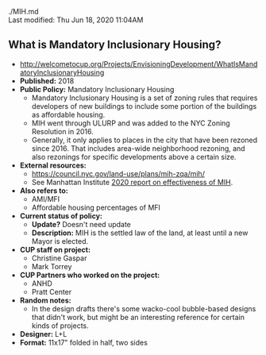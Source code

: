 ./MIH.md  
Last modified: Thu Jun 18, 2020  11:04AM
  

## What is Mandatory Inclusionary Housing?
* http://welcometocup.org/Projects/EnvisioningDevelopment/WhatIsMandatoryInclusionaryHousing
* **Published:** 2018
* **Public Policy:** Mandatory Inclusionary Housing
	* Mandatory Inclusionary Housing is a set of zoning rules that requires developers of new buildings to include some portion of the buildings as affordable housing.
	* MIH went through ULURP and was added to the NYC Zoning Resolution in 2016.
	* Generally, it only applies to places in the city that have been rezoned since 2016. That includes area-wide neighborhood rezoning, and also rezonings for specific developments above a certain size.
* **External resources:** 
	* https://council.nyc.gov/land-use/plans/mih-zqa/mih/
	* See Manhattan Institute [2020 report on effectiveness of MIH](./deblasios-mandatory-inclusionary-housing-program.pdf).
* **Also refers to:**
	* AMI/MFI
	* Affordable housing percentages of MFI
* **Current status of policy:**
	* **Update?** Doesn't need update
	* **Description:** MIH is the settled law of the land, at least until a new Mayor is elected.
* **CUP staff on project:**
	* Christine Gaspar
	* Mark Torrey
* **CUP Partners who worked on the project:**
	* ANHD
	* Pratt Center
* **Random notes:**
	* In the design drafts there's some wacko-cool bubble-based designs that didn't work, but might be an interesting reference for certain kinds of projects.
* **Designer:** L+L
* **Format:** 11x17" folded in half, two sides



